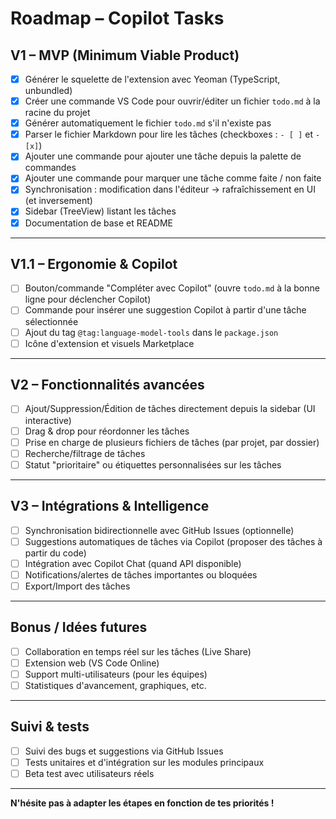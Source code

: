 # Roadmap – Copilot Tasks

## V1 – MVP (Minimum Viable Product)

- [x] Générer le squelette de l'extension avec Yeoman (TypeScript, unbundled)
- [x] Créer une commande VS Code pour ouvrir/éditer un fichier `todo.md` à la racine du projet
- [x] Générer automatiquement le fichier `todo.md` s'il n'existe pas
- [x] Parser le fichier Markdown pour lire les tâches (checkboxes : `- [ ]` et `- [x]`)
- [x] Ajouter une commande pour ajouter une tâche depuis la palette de commandes
- [x] Ajouter une commande pour marquer une tâche comme faite / non faite
- [x] Synchronisation : modification dans l'éditeur → rafraîchissement en UI (et inversement)
- [x] Sidebar (TreeView) listant les tâches
- [x] Documentation de base et README

---

## V1.1 – Ergonomie & Copilot

- [ ] Bouton/commande "Compléter avec Copilot" (ouvre `todo.md` à la bonne ligne pour déclencher Copilot)
- [ ] Commande pour insérer une suggestion Copilot à partir d'une tâche sélectionnée
- [ ] Ajout du tag `@tag:language-model-tools` dans le `package.json`
- [ ] Icône d'extension et visuels Marketplace

---

## V2 – Fonctionnalités avancées

- [ ] Ajout/Suppression/Édition de tâches directement depuis la sidebar (UI interactive)
- [ ] Drag & drop pour réordonner les tâches
- [ ] Prise en charge de plusieurs fichiers de tâches (par projet, par dossier)
- [ ] Recherche/filtrage de tâches
- [ ] Statut "prioritaire" ou étiquettes personnalisées sur les tâches

---

## V3 – Intégrations & Intelligence

- [ ] Synchronisation bidirectionnelle avec GitHub Issues (optionnelle)
- [ ] Suggestions automatiques de tâches via Copilot (proposer des tâches à partir du code)
- [ ] Intégration avec Copilot Chat (quand API disponible)
- [ ] Notifications/alertes de tâches importantes ou bloquées
- [ ] Export/Import des tâches

---

## Bonus / Idées futures

- [ ] Collaboration en temps réel sur les tâches (Live Share)
- [ ] Extension web (VS Code Online)
- [ ] Support multi-utilisateurs (pour les équipes)
- [ ] Statistiques d'avancement, graphiques, etc.

---

## Suivi & tests

- [ ] Suivi des bugs et suggestions via GitHub Issues
- [ ] Tests unitaires et d'intégration sur les modules principaux
- [ ] Beta test avec utilisateurs réels

---

**N'hésite pas à adapter les étapes en fonction de tes priorités !**
